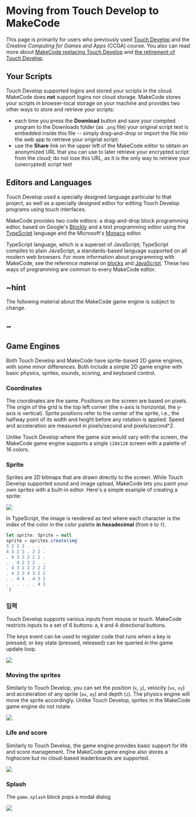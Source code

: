 # Moving from Touch Develop to MakeCode

This page is primarily for users who previously used [Touch Develop](http://www.touchdevelop.com) and the *Creative Computing for Games and Apps* (CCGA) course. You also can read more about [MakeCode replacing Touch Develop](/touchdevelop) and [the retirement of Touch Develop](/tdteam).

## Your Scripts

Touch Develop supported logins and stored your scripts in the cloud. MakeCode does **not** support logins nor cloud storage. MakeCode stores your scripts in browser-local storage on your machine and provides two other ways to store and retrieve your scripts:

- each time you press the **Download** button and save your compiled program to the Downloads folder (as `.png` file) your original script text is embedded inside this file -- simply drag-and-drop or import the file into the web app to retrieve your original script;
- use the **Share** link on the upper left of the MakeCode editor to obtain an anonymized URL that you can use to later retrieve your encrypted script from the cloud; do not lose this URL, as it is the only way to retrieve your (unecrypted) script text

## Editors and Languages

Touch Develop used a specially designed language particular to that project, as well as a specially designed editor for editing Touch Develop programs using touch interfaces.

MakeCode provides two code editors: a drag-and-drop block programming editor, based on Google's [Blockly](https://developers.google.com/blockly/) and a text programming editor using the [TypeScript](http://www.typescriptlang.org) language and the Microsoft's [Monaco](https://github.com/Microsoft/monaco-editor) editor.

TypeScript language, which is a superset of JavaScript; TypeScript compiles to plain JavaScript, a standards-based language supported on all modern web browsers. For more information about programming with MakeCode, see the reference material on [blocks](https://makecode.microbit.org/blocks) and [JavaScript](https://makecode.microbit.org/javascript). These two ways of programming are common to every MakeCode editor.

## ~hint

The following material about the MakeCode game engine is subject to change.

## ~

## Game Engines

Both Touch Develop and MakeCode have sprite-based 2D game engines, with some minor differences. Both include a simple 2D game engine with basic physics, sprites, sounds, scoring, and keyboard control.

### Coordinates

The coordinates are the same. Positions on the screen are based on pixels. The origin of the grid is the top left corner (the x-axis is horizontal, the y-axis is vertical). Sprite positions refer to the center of the sprite, i.e., the halfway point of its width and height before any rotation is applied. Speed and acceleration are measured in pixels/second and pixels/second^2.

Unlike Touch Develop where the game size would vary with the screen, the MakeCode game engine supports a single `128`x`128` screen with a palette of 16 colors.

### Sprite

Sprites are 2D bitmaps that are drawn directly to the screen. While Touch Develop supported sound and image upload, MakeCode lets you paint your own sprites with a built-in editor. Here's a simple example of creating a sprite:

![](/static/td/sprite.png)

In TypeScript, the image is rendered as text where each character is the index of the color in the color palette **in hexadecimal** (from `0` to `f`).

```ts
let sprite: Sprite = null
sprite = sprites.create(img`
3 2 2 2 . . . . 
4 3 2 2 . 2 2 . 
. 4 3 2 2 2 2 . 
. . 4 2 2 2 . . 
. 4 3 2 2 2 2 2 
. 4 3 3 4 3 2 2 
. . 4 4 . 4 3 2 
. . . . . . 4 3 
`)
```

### 입력

Touch Develop supports various inputs from mouse or touch. MakeCode restricts inputs to a set of 6 buttons: `A`, `B` and 4 directional buttons.

The keys event can be used to register code that runs when a key is pressed; or key state (pressed, released) can be queried in the game update loop.

![](/static/td/keys.png)

### Moving the sprites

Similarly to Touch Develop, you can set the position (`x`, `y`), velocity (`vx`, `vy`) and acceleration of any sprite (`ax`, `ay`) and depth (`z`). The physics engine will move the sprite accordingly. Unlike Touch Develop, sprites in the MakeCode game engine do not rotate.

![](/static/td/move.png)

### Life and score

Similarly to Touch Develop, the game engine provides basic support for life and score management. The MakeCode game engine also stores a highscore but no cloud-based leaderboards are supported.

![](/static/td/life.png)

### Splash

The `game.splash` block pops a modal dialog

![](/static/td/splash.png)